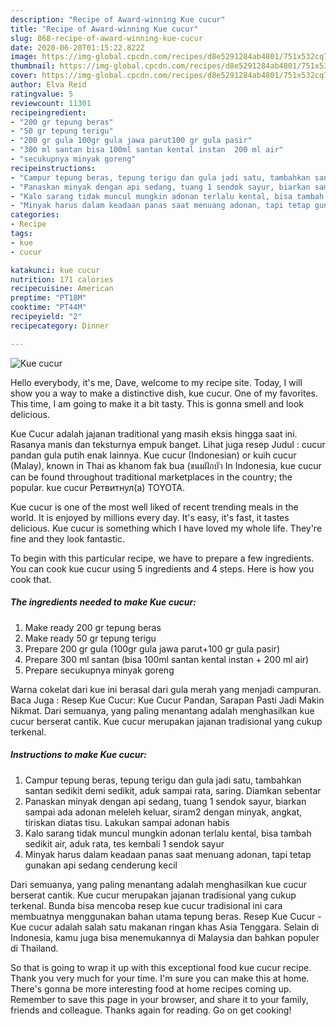 ```yaml
---
description: "Recipe of Award-winning Kue cucur"
title: "Recipe of Award-winning Kue cucur"
slug: 868-recipe-of-award-winning-kue-cucur
date: 2020-06-20T01:15:22.822Z
image: https://img-global.cpcdn.com/recipes/d8e5291284ab4801/751x532cq70/kue-cucur-foto-resep-utama.jpg
thumbnail: https://img-global.cpcdn.com/recipes/d8e5291284ab4801/751x532cq70/kue-cucur-foto-resep-utama.jpg
cover: https://img-global.cpcdn.com/recipes/d8e5291284ab4801/751x532cq70/kue-cucur-foto-resep-utama.jpg
author: Elva Reid
ratingvalue: 5
reviewcount: 11301
recipeingredient:
- "200 gr tepung beras"
- "50 gr tepung terigu"
- "200 gr gula 100gr gula jawa parut100 gr gula pasir"
- "300 ml santan bisa 100ml santan kental instan  200 ml air"
- "secukupnya minyak goreng"
recipeinstructions:
- "Campur tepung beras, tepung terigu dan gula jadi satu, tambahkan santan sedikit demi sedikit, aduk sampai rata, saring. Diamkan sebentar"
- "Panaskan minyak dengan api sedang, tuang 1 sendok sayur, biarkan sampai ada adonan meleleh keluar, siram2 dengan minyak, angkat, tiriskan diatas tisu. Lakukan sampai adonan habis"
- "Kalo sarang tidak muncul mungkin adonan terlalu kental, bisa tambah sedikit air, aduk rata, tes kembali 1 sendok sayur"
- "Minyak harus dalam keadaan panas saat menuang adonan, tapi tetap gunakan api sedang cenderung kecil"
categories:
- Recipe
tags:
- kue
- cucur

katakunci: kue cucur 
nutrition: 171 calories
recipecuisine: American
preptime: "PT18M"
cooktime: "PT44M"
recipeyield: "2"
recipecategory: Dinner

---
```



![Kue cucur](https://img-global.cpcdn.com/recipes/d8e5291284ab4801/751x532cq70/kue-cucur-foto-resep-utama.jpg)

Hello everybody, it's me, Dave, welcome to my recipe site. Today, I will show you a way to make a distinctive dish, kue cucur. One of my favorites. This time, I am going to make it a bit tasty. This is gonna smell and look delicious.

Kue Cucur adalah jajanan traditional yang masih eksis hingga saat ini. Rasanya manis dan teksturnya empuk banget. Lihat juga resep Judul : cucur pandan gula putih enak lainnya. Kue cucur (Indonesian) or kuih cucur (Malay), known in Thai as khanom fak bua (ขนมฝักบัว In Indonesia, kue cucur can be found throughout traditional marketplaces in the country; the popular. kue cucur Ретвитнул(а) TOYOTA.

Kue cucur is one of the most well liked of recent trending meals in the world. It is enjoyed by millions every day. It's easy, it's fast, it tastes delicious. Kue cucur is something which I have loved my whole life. They're fine and they look fantastic.


To begin with this particular recipe, we have to prepare a few ingredients. You can cook kue cucur using 5 ingredients and 4 steps. Here is how you cook that.

<!--inarticleads1-->

##### The ingredients needed to make Kue cucur:

1. Make ready 200 gr tepung beras
1. Make ready 50 gr tepung terigu
1. Prepare 200 gr gula (100gr gula jawa parut+100 gr gula pasir)
1. Prepare 300 ml santan (bisa 100ml santan kental instan + 200 ml air)
1. Prepare secukupnya minyak goreng


Warna cokelat dari kue ini berasal dari gula merah yang menjadi campuran. Baca Juga : Resep Kue Cucur: Kue Cucur Pandan, Sarapan Pasti Jadi Makin Nikmat. Dari semuanya, yang paling menantang adalah menghasilkan kue cucur berserat cantik. Kue cucur merupakan jajanan tradisional yang cukup terkenal. 

<!--inarticleads2-->

##### Instructions to make Kue cucur:

1. Campur tepung beras, tepung terigu dan gula jadi satu, tambahkan santan sedikit demi sedikit, aduk sampai rata, saring. Diamkan sebentar
1. Panaskan minyak dengan api sedang, tuang 1 sendok sayur, biarkan sampai ada adonan meleleh keluar, siram2 dengan minyak, angkat, tiriskan diatas tisu. Lakukan sampai adonan habis
1. Kalo sarang tidak muncul mungkin adonan terlalu kental, bisa tambah sedikit air, aduk rata, tes kembali 1 sendok sayur
1. Minyak harus dalam keadaan panas saat menuang adonan, tapi tetap gunakan api sedang cenderung kecil


Dari semuanya, yang paling menantang adalah menghasilkan kue cucur berserat cantik. Kue cucur merupakan jajanan tradisional yang cukup terkenal. Bunda bisa mencoba resep kue cucur tradisional ini cara membuatnya menggunakan bahan utama tepung beras. Resep Kue Cucur - Kue cucur adalah salah satu makanan ringan khas Asia Tenggara. Selain di Indonesia, kamu juga bisa menemukannya di Malaysia dan bahkan populer di Thailand. 

So that is going to wrap it up with this exceptional food kue cucur recipe. Thank you very much for your time. I'm sure you can make this at home. There's gonna be more interesting food at home recipes coming up. Remember to save this page in your browser, and share it to your family, friends and colleague. Thanks again for reading. Go on get cooking!
